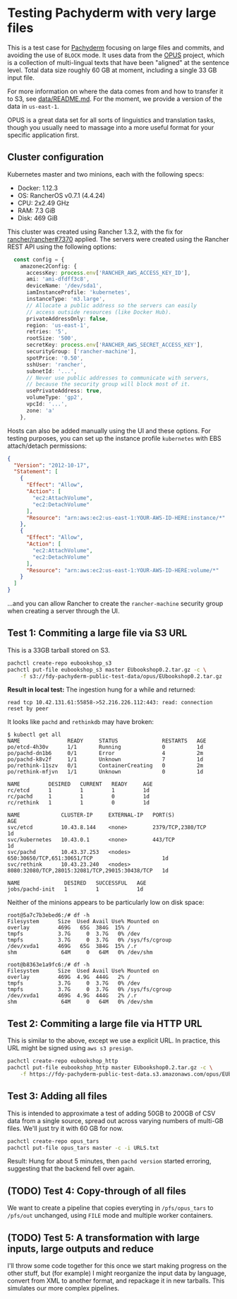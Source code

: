 # Testing Pachyderm with very large files

This is a test case for [Pachyderm][] focusing on large files and commits,
and avoiding the use of `BLOCK` mode.  It uses data from the [OPUS][]
project, which is a collection of multi-lingual texts that have been
"aligned" at the sentence level.  Total data size roughly 60 GB at moment,
including a single 33 GB input file.

For more information on where the data comes from and how to transfer it to
S3, see [data/README.md](./data/README.md).  For the moment, we provide a
version of the data in `us-east-1`.

OPUS is a great data set for all sorts of linguistics and translation
tasks, though you usually need to massage into a more useful format for
your specific application first.

[Pachyderm]: https://www.pachyderm.io/
[OPUS]: http://opus.lingfil.uu.se/index.php

## Cluster configuration

Kubernetes master and two minions, each with the following specs:

- Docker: 1.12.3
- OS: RancherOS v0.7.1 (4.4.24)
- CPU: 2x2.49 GHz
- RAM: 7.3 GiB
- Disk: 469 GiB

This cluster was created using Rancher 1.3.2, with the fix for
[rancher/rancher#7370][] applied.  The servers were created using the Rancher
REST API using the following options:

[rancher/rancher#7370]: https://github.com/rancher/rancher/issues/7370

```typescript
  const config = {
    amazonec2Config: {
      accessKey: process.env['RANCHER_AWS_ACCESS_KEY_ID'],
      ami: 'ami-dfdff3c8',
      deviceName: '/dev/sda1',
      iamInstanceProfile: 'kubernetes',
      instanceType: 'm3.large',
      // Allocate a public address so the servers can easily
      // access outside resources (like Docker Hub).
      privateAddressOnly: false,
      region: 'us-east-1',
      retries: '5',
      rootSize: '500',
      secretKey: process.env['RANCHER_AWS_SECRET_ACCESS_KEY'],
      securityGroup: ['rancher-machine'],
      spotPrice: '0.50',
      sshUser: 'rancher',
      subnetId: '...',
      // Never use public addresses to communicate with servers,
      // because the security group will block most of it.
      usePrivateAddress: true,
      volumeType: 'gp2',
      vpcId: '...',
      zone: 'a'
    },
```

Hosts can also be added manually using the UI and these options.  For
testing purposes, you can set up the instance profile `kubernetes` with EBS
attach/detach permissions:

```json
{
  "Version": "2012-10-17",
  "Statement": [
    {
      "Effect": "Allow",
      "Action": [
        "ec2:AttachVolume",
        "ec2:DetachVolume"
      ],
      "Resource": "arn:aws:ec2:us-east-1:YOUR-AWS-ID-HERE:instance/*"
    },
    {
      "Effect": "Allow",
      "Action": [
        "ec2:AttachVolume",
        "ec2:DetachVolume"
      ],
      "Resource": "arn:aws:ec2:us-east-1:YOUR-AWS-ID-HERE:volume/*"
    }
  ]
}
```

...and you can allow Rancher to create the `rancher-machine` security group
when creating a server through the UI.

## Test 1: Commiting a large file via S3 URL

This is a 33GB tarball stored on S3.

```sh
pachctl create-repo eubookshop_s3
pachctl put-file eubookshop_s3 master EUbookshop0.2.tar.gz -c \
    -f s3://fdy-pachyderm-public-test-data/opus/EUbookshop0.2.tar.gz
```

**Result in local test:** The ingestion hung for a while and returned:

```
read tcp 10.42.131.61:55858->52.216.226.112:443: read: connection reset by peer
```

It looks like `pachd` and `rethinkdb` may have broken:

```
$ kubectl get all
NAME               READY     STATUS              RESTARTS   AGE
po/etcd-4h30v      1/1       Running             0          1d
po/pachd-dn1b6     0/1       Error               4          2m
po/pachd-k8v2f     1/1       Unknown             7          1d
po/rethink-11szv   0/1       ContainerCreating   0          2m
po/rethink-mfjvn   1/1       Unknown             0          1d

NAME         DESIRED   CURRENT   READY     AGE
rc/etcd      1         1         1         1d
rc/pachd     1         1         0         1d
rc/rethink   1         1         0         1d

NAME             CLUSTER-IP     EXTERNAL-IP   PORT(S)                                          AGE
svc/etcd         10.43.8.144    <none>        2379/TCP,2380/TCP                                1d
svc/kubernetes   10.43.0.1      <none>        443/TCP                                          1d
svc/pachd        10.43.37.253   <nodes>       650:30650/TCP,651:30651/TCP                      1d
svc/rethink      10.43.23.240   <nodes>       8080:32080/TCP,28015:32081/TCP,29015:30438/TCP   1d

NAME              DESIRED   SUCCESSFUL   AGE
jobs/pachd-init   1         1            1d
```

Neither of the minions appears to be particularly low on disk space:

```
root@5a7c7b3ebed6:/# df -h
Filesystem      Size  Used Avail Use% Mounted on
overlay         469G   65G  384G  15% /
tmpfs           3.7G     0  3.7G   0% /dev
tmpfs           3.7G     0  3.7G   0% /sys/fs/cgroup
/dev/xvda1      469G   65G  384G  15% /.r
shm              64M     0   64M   0% /dev/shm
```

```
root@b8363e1a9fc6:/# df -h
Filesystem      Size  Used Avail Use% Mounted on
overlay         469G  4.9G  444G   2% /
tmpfs           3.7G     0  3.7G   0% /dev
tmpfs           3.7G     0  3.7G   0% /sys/fs/cgroup
/dev/xvda1      469G  4.9G  444G   2% /.r
shm              64M     0   64M   0% /dev/shm
```

## Test 2: Commiting a large file via HTTP URL

This is similar to the above, except we use a explicit URL.  In practice,
this URL might be signed using `aws s3 presign`.

```sh
pachctl create-repo eubookshop_http
pachctl put-file eubookshop_http master EUbookshop0.2.tar.gz -c \
    -f https://fdy-pachyderm-public-test-data.s3.amazonaws.com/opus/EUbookshop0.2.tar.gz
```

## Test 3: Adding all files

This is intended to approximate a test of adding 50GB to 200GB of CSV data
from a single source, spread out across varying numbers of multi-GB files.
We'll just try it with 60 GB for now.

```sh
pachctl create-repo opus_tars
pachctl put-file opus_tars master -c -i URLS.txt
```

Result: Hung for about 5 minutes, then `pachd version` started erroring,
suggesting that the backend fell over again.

## (TODO) Test 4: Copy-through of all files

We want to create a pipeline that copies everyting in `/pfs/opus_tars` to
`/pfs/out` unchanged, using `FILE` mode and multiple worker containers.

## (TODO) Test 5: A transformation with large inputs, large outputs and reduce

I'll throw some code together for this once we start making progress on the
other stuff, but (for example) I might reorganize the input data by
language, convert from XML to another format, and repackage it in new
tarballs.  This simulates our more complex pipelines.

